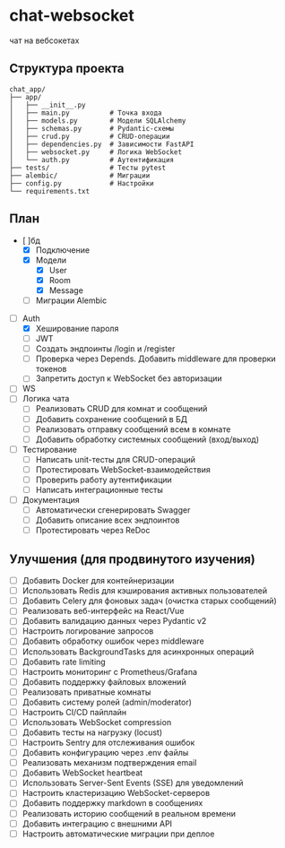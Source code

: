 # chat-websocket
чат на вебсокетах

## Структура проекта
```
chat_app/
├── app/
│   ├── __init__.py
│   ├── main.py          # Точка входа
│   ├── models.py        # Модели SQLAlchemy
│   ├── schemas.py       # Pydantic-схемы
│   ├── crud.py          # CRUD-операции
│   ├── dependencies.py  # Зависимости FastAPI
│   ├── websocket.py     # Логика WebSocket
│   └── auth.py          # Аутентификация
├── tests/               # Тесты pytest
├── alembic/             # Миграции
├── config.py            # Настройки
└── requirements.txt
```

## План
- [ ]бд
    - [x] Подключение
    - [x] Модели 
        - [x] User
        - [x] Room
        - [x] Message
    - [ ] Миграции Alembic
- [ ] Auth
	- [x] Хеширование пароля
	- [ ] JWT
	- [ ] Создать эндпоинты /login и /register
	- [ ] Проверка через Depends. Добавить middleware для проверки токенов
	- [ ] Запретить доступ к WebSocket без авторизации
- [ ] WS
- [ ] Логика чата
	- [ ] Реализовать CRUD для комнат и сообщений
	- [ ] Добавить сохранение сообщений в БД
	- [ ] Реализовать отправку сообщений всем в комнате
	- [ ] Добавить обработку системных сообщений (вход/выход)
- [ ] Тестирование
	- [ ] Написать unit-тесты для CRUD-операций
	- [ ] Протестировать WebSocket-взаимодействия
	- [ ] Проверить работу аутентификации
	- [ ] Написать интеграционные тесты
- [ ] Документация
	- [ ] Автоматически сгенерировать Swagger
	- [ ] Добавить описание всех эндпоинтов
	- [ ] Протестировать через ReDoc

## Улучшения (для продвинутого изучения)
- [ ] Добавить Docker для контейнеризации
- [ ] Использовать Redis для кэширования активных пользователей
- [ ] Добавить Celery для фоновых задач (очистка старых сообщений)
- [ ] Реализовать веб-интерфейс на React/Vue
- [ ] Добавить валидацию данных через Pydantic v2
- [ ] Настроить логирование запросов
- [ ] Добавить обработку ошибок через middleware
- [ ] Использовать BackgroundTasks для асинхронных операций
- [ ] Добавить rate limiting
- [ ] Настроить мониторинг с Prometheus/Grafana
- [ ] Добавить поддержку файловых вложений
- [ ] Реализовать приватные комнаты
- [ ] Добавить систему ролей (admin/moderator)
- [ ] Настроить CI/CD пайплайн
- [ ] Использовать WebSocket compression
- [ ] Добавить тесты на нагрузку (locust)
- [ ] Настроить Sentry для отслеживания ошибок
- [ ] Добавить конфигурацию через .env файлы
- [ ] Реализовать механизм подтверждения email
- [ ] Добавить WebSocket heartbeat
- [ ] Использовать Server-Sent Events (SSE) для уведомлений
- [ ] Настроить кластеризацию WebSocket-серверов
- [ ] Добавить поддержку markdown в сообщениях
- [ ] Реализовать историю сообщений в реальном времени
- [ ] Добавить интеграцию с внешними API
- [ ] Настроить автоматические миграции при деплое